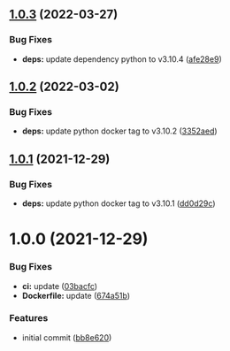 ## [1.0.3](https://github.com/AlexanderBabel/ansible-postgresql/compare/v1.0.2...v1.0.3) (2022-03-27)


### Bug Fixes

* **deps:** update dependency python to v3.10.4 ([afe28e9](https://github.com/AlexanderBabel/ansible-postgresql/commit/afe28e9de38d62db17b0409ff0b075e91ec36b28))

## [1.0.2](https://github.com/AlexanderBabel/ansible-postgresql/compare/v1.0.1...v1.0.2) (2022-03-02)


### Bug Fixes

* **deps:** update python docker tag to v3.10.2 ([3352aed](https://github.com/AlexanderBabel/ansible-postgresql/commit/3352aed4f3fcb5460ebacd389edf878165197959))

## [1.0.1](https://github.com/AlexanderBabel/ansible-postgresql/compare/v1.0.0...v1.0.1) (2021-12-29)


### Bug Fixes

* **deps:** update python docker tag to v3.10.1 ([dd0d29c](https://github.com/AlexanderBabel/ansible-postgresql/commit/dd0d29c904e3ad2235e08061814c4e64b194e74b))

# 1.0.0 (2021-12-29)


### Bug Fixes

* **ci:** update ([03bacfc](https://github.com/AlexanderBabel/ansible-postgresql/commit/03bacfcadfd7843bce6c63ca8d0138b00365bbdb))
* **Dockerfile:** update ([674a51b](https://github.com/AlexanderBabel/ansible-postgresql/commit/674a51bb881a255a0c1c4c6d8bd021b7f07add8d))


### Features

* initial commit ([bb8e620](https://github.com/AlexanderBabel/ansible-postgresql/commit/bb8e620fb5adc34a7a19495adbf32bfdc3207465))
